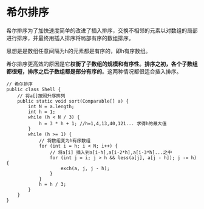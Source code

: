 # 希尔排序 #
希尔排序为了加快速度简单的改进了插入排序，交换不相邻的元素以对数组的局部进行排序，并最终用插入排序将局部有序的数组排序。

思想是是数组任意间隔为h的元素都是有序的，即h有序数组。

希尔排序更高效的原因是它**权衡了子数组的规模和有序性**。**排序之初，各个子数组都很短，排序之后子数组都是部分有序的**。这两种情况都很适合插入排序。

	// 希尔排序
	public class Shell {
	    // 将a[]按照升序排列
	    public static void sort(Comparable[] a) {
	        int N = a.length;
	        int h = 1;
	        while (h < N / 3) {
	            h = 3 * h + 1; //h=1,4,13,40,121... 求得h的最大值
	        }
	        while (h >= 1) {
	            // 将数组变为h有序数组
	            for (int i = h; i < N; i++) {
	                // 将a[i] 插入到a[i-h],a[i-2*h],a[i-3*h]...之中
	                for (int j = i; j > h && less(a[j], a[j - h]); j -= h) {
	                    exch(a, j, j - h);
	                }
	            }
	            h = h / 3;
	        }
	    }
	}


